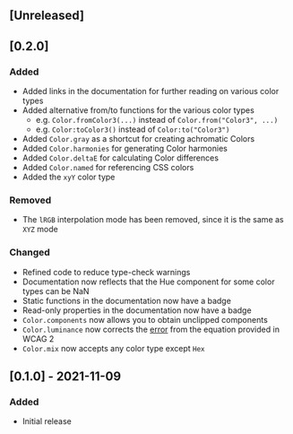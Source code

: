 ## [Unreleased]

## [0.2.0]
### Added
- Added links in the documentation for further reading on various color types
- Added alternative from/to functions for the various color types
    - e.g. `Color.fromColor3(...)` instead of `Color.from("Color3", ...)`
    - e.g. `Color:toColor3()` instead of `Color:to("Color3")`
- Added `Color.gray` as a shortcut for creating achromatic Colors
- Added `Color.harmonies` for generating Color harmonies
- Added `Color.deltaE` for calculating Color differences
- Added `Color.named` for referencing CSS colors
- Added the `xyY` color type

### Removed
- The `lRGB` interpolation mode has been removed, since it is the same as `XYZ` mode

### Changed
- Refined code to reduce type-check warnings
- Documentation now reflects that the Hue component for some color types can be NaN
- Static functions in the documentation now have a badge
- Read-only properties in the documentation now have a badge
- `Color.components` now allows you to obtain unclipped components
- `Color.luminance` now corrects the [error](https://www.w3.org/WAI/GL/wiki/index.php?title=Relative_luminance&oldid=11187) from the equation provided in WCAG 2
- `Color.mix` now accepts any color type except `Hex`

## [0.1.0] - 2021-11-09
### Added
- Initial release